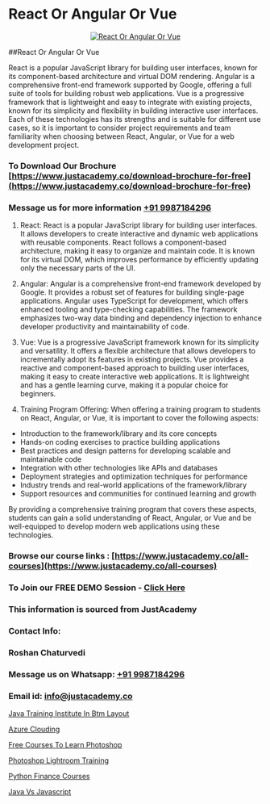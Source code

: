 # React Or Angular Or Vue

<p align="center">
  <a href="https://justacademy.co/course-detail/angular-training">
    <img src="https://justacademy.co/storage2/course_image/1676637041_course_image.webp" alt="React Or Angular Or Vue">
  </a>
</p>
##React Or Angular Or Vue

React is a popular JavaScript library for building user interfaces, known for its component-based architecture and virtual DOM rendering. Angular is a comprehensive front-end framework supported by Google, offering a full suite of tools for building robust web applications. Vue is a progressive framework that is lightweight and easy to integrate with existing projects, known for its simplicity and flexibility in building interactive user interfaces. Each of these technologies has its strengths and is suitable for different use cases, so it is important to consider project requirements and team familiarity when choosing between React, Angular, or Vue for a web development project.
### To Download Our Brochure [https://www.justacademy.co/download-brochure-for-free](https://www.justacademy.co/download-brochure-for-free)
### Message us for more information [+91 9987184296](https://api.whatsapp.com/send?phone=919987184296)
1) React:
React is a popular JavaScript library for building user interfaces. It allows developers to create interactive and dynamic web applications with reusable components. React follows a component-based architecture, making it easy to organize and maintain code. It is known for its virtual DOM, which improves performance by efficiently updating only the necessary parts of the UI.

2) Angular:
Angular is a comprehensive front-end framework developed by Google. It provides a robust set of features for building single-page applications. Angular uses TypeScript for development, which offers enhanced tooling and type-checking capabilities. The framework emphasizes two-way data binding and dependency injection to enhance developer productivity and maintainability of code.

3) Vue:
Vue is a progressive JavaScript framework known for its simplicity and versatility. It offers a flexible architecture that allows developers to incrementally adopt its features in existing projects. Vue provides a reactive and component-based approach to building user interfaces, making it easy to create interactive web applications. It is lightweight and has a gentle learning curve, making it a popular choice for beginners.

4) Training Program Offering:
When offering a training program to students on React, Angular, or Vue, it is important to cover the following aspects:
- Introduction to the framework/library and its core concepts
- Hands-on coding exercises to practice building applications
- Best practices and design patterns for developing scalable and maintainable code
- Integration with other technologies like APIs and databases
- Deployment strategies and optimization techniques for performance
- Industry trends and real-world applications of the framework/library
- Support resources and communities for continued learning and growth

By providing a comprehensive training program that covers these aspects, students can gain a solid understanding of React, Angular, or Vue and be well-equipped to develop modern web applications using these technologies.

### Browse our course links : [https://www.justacademy.co/all-courses](https://www.justacademy.co/all-courses) 
### To Join our FREE DEMO Session - [Click Here](https://www.justacademy.co/register-for-course-demo)


### This information is sourced from JustAcademy
### Contact Info:
### Roshan Chaturvedi
### Message us on Whatsapp: [+91 9987184296](https://api.whatsapp.com/send?phone=919987184296)
### Email id: [info@justacademy.co](mailto:info@justacademy.co)
                
[Java Training Institute In Btm Layout](https://www.linkedin.com/pulse/java-training-institute-btm-layout-justacademy-kolkata-ohjke?trackingId=NcAuf1JeA2Og4IvykW84jw%3D%3D&lipi=urn%3Ali%3Apage%3Ad_flagship3_company_admin%3BZ3buGVXtSt2MpOd2OMz6cQ%3D%3D)

[Azure Clouding](https://www.linkedin.com/pulse/azure-clouding-software-training-sunnyvale-p3ycc?trackingId=GH7ScVq6KlhD2nssQg%2BTCw%3D%3D&lipi=urn%3Ali%3Apage%3Ad_flagship3_company_admin%3B%2BhR3vy1dRIi%2FxP7UWLS2ww%3D%3D)

[Free Courses To Learn Photoshop](https://medium.com/@surajvaishnav5015/free-courses-to-learn-photoshop-abe6d82e7652)

[Photoshop Lightroom Training](https://medium.com/@kumarishimmi99/photoshop-lightroom-training-a1ceadeb1953)

[Python Finance Courses](https://justacademyin.github.io/justacademy/python-finance-courses)

[Java Vs Javascript](https://justacademyin.github.io/justacademy/java-vs-javascript)

